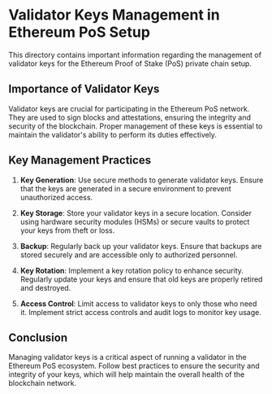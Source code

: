 # Validator Keys Management in Ethereum PoS Setup

This directory contains important information regarding the management of validator keys for the Ethereum Proof of Stake (PoS) private chain setup.

## Importance of Validator Keys

Validator keys are crucial for participating in the Ethereum PoS network. They are used to sign blocks and attestations, ensuring the integrity and security of the blockchain. Proper management of these keys is essential to maintain the validator's ability to perform its duties effectively.

## Key Management Practices

1. **Key Generation**: Use secure methods to generate validator keys. Ensure that the keys are generated in a secure environment to prevent unauthorized access.

2. **Key Storage**: Store your validator keys in a secure location. Consider using hardware security modules (HSMs) or secure vaults to protect your keys from theft or loss.

3. **Backup**: Regularly back up your validator keys. Ensure that backups are stored securely and are accessible only to authorized personnel.

4. **Key Rotation**: Implement a key rotation policy to enhance security. Regularly update your keys and ensure that old keys are properly retired and destroyed.

5. **Access Control**: Limit access to validator keys to only those who need it. Implement strict access controls and audit logs to monitor key usage.

## Conclusion

Managing validator keys is a critical aspect of running a validator in the Ethereum PoS ecosystem. Follow best practices to ensure the security and integrity of your keys, which will help maintain the overall health of the blockchain network.